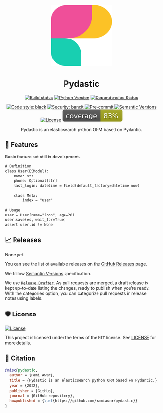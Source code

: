 <div align="center">
  
<img src="https://github.com/RamiAwar/pydastic/raw/main/assets/images/pydastic.png" width="200" height="200" />
<h1>Pydastic</h1>
 
[![Build status](https://github.com/ramiawar/pydastic/workflows/build/badge.svg?branch=master&event=push)](https://github.com/ramiawar/pydastic/actions?query=workflow%3Abuild)
[![Python Version](https://img.shields.io/pypi/pyversions/pydastic.svg)](https://pypi.org/project/pydastic/)
[![Dependencies Status](https://img.shields.io/badge/dependencies-up%20to%20date-brightgreen.svg)](https://github.com/ramiawar/pydastic/pulls?utf8=%E2%9C%93&q=is%3Apr%20author%3Aapp%2Fdependabot)

[![Code style: black](https://img.shields.io/badge/code%20style-black-000000.svg)](https://github.com/psf/black)
[![Security: bandit](https://img.shields.io/badge/security-bandit-green.svg)](https://github.com/PyCQA/bandit)
[![Pre-commit](https://img.shields.io/badge/pre--commit-enabled-brightgreen?logo=pre-commit&logoColor=white)](https://github.com/ramiawar/pydastic/blob/master/.pre-commit-config.yaml)
[![Semantic Versions](https://img.shields.io/badge/%20%20%F0%9F%93%A6%F0%9F%9A%80-semantic--versions-e10079.svg)](https://github.com/ramiawar/pydastic/releases)
[![License](https://img.shields.io/github/license/ramiawar/pydastic)](https://github.com/ramiawar/pydastic/blob/master/LICENSE)
![Coverage Report](assets/images/coverage.svg)

Pydastic is an elasticsearch python ORM based on Pydantic.

</div>

## 🚀 Features

Basic feature set still in development.

```
# Definition
class User(ESModel):
    name: str
    phone: Optional[str]
    last_login: datetime = Field(default_factory=datetime.now)

    class Meta:
        index = "user"

# Usage
user = User(name="John", age=20)
user.save(es, wait_for=True)
assert user.id != None
```

## 📈 Releases

None yet.

You can see the list of available releases on the [GitHub Releases](https://github.com/ramiawar/pydastic/releases) page.

We follow [Semantic Versions](https://semver.org/) specification.

We use [`Release Drafter`](https://github.com/marketplace/actions/release-drafter). As pull requests are merged, a draft release is kept up-to-date listing the changes, ready to publish when you’re ready. With the categories option, you can categorize pull requests in release notes using labels.

## 🛡 License

[![License](https://img.shields.io/github/license/ramiawar/pydastic)](https://github.com/ramiawar/pydastic/blob/master/LICENSE)

This project is licensed under the terms of the `MIT` license. See [LICENSE](https://github.com/ramiawar/pydastic/blob/master/LICENSE) for more details.

## 📃 Citation

```bibtex
@misc{pydastic,
  author = {Rami Awar},
  title = {Pydastic is an elasticsearch python ORM based on Pydantic.},
  year = {2022},
  publisher = {GitHub},
  journal = {GitHub repository},
  howpublished = {\url{https://github.com/ramiawar/pydastic}}
}
```

